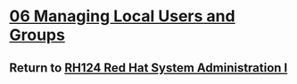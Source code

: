 # [06 Managing Local Users and Groups](/rh124_red_hat_system_administration_i/06_managing_local_users_and_groups/README.md)

## Return to [RH124 Red Hat System Administration I](/rh124_red_hat_system_administration_i/README.md)
